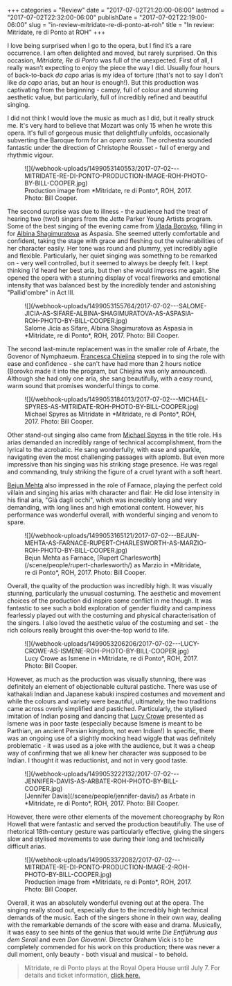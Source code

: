 +++
categories = "Review"
date = "2017-07-02T21:20:00-06:00"
lastmod = "2017-07-02T22:32:00-06:00"
publishDate = "2017-07-02T22:19:00-06:00"
slug = "in-review-mitridate-re-di-ponto-at-roh"
title = "In review: Mitridate, re di Ponto at ROH"
+++

I love being surprised when I go to the opera, but I find it’s a rare occurrence. I am often delighted and moved, but rarely surprised. On this occasion, *Mitridate, Re di Ponto* was full of the unexpected. First of all, I really wasn’t expecting to enjoy the piece the way I did. Usually four hours of back-to-back *da capo* arias is my idea of torture (that's not to say I don't like *da capo* arias, but an hour is enough!). But this production was captivating from the beginning - campy, full of colour and stunning aesthetic value, but particularly, full of incredibly refined and beautiful singing. 

I did not think I would love the music as much as I did, but it really struck me. It's very hard to believe that Mozart was only 15 when he wrote this opera. It's full of gorgeous music that delightfully unfolds, occasionally subverting the Baroque form for an *opera seria*. The orchestra sounded fantastic under the direction of Christophe Rousset - full of energy and rhythmic vigour. 

<figure data-type="image">
![](/webhook-uploads/1499053140553/2017-07-02---MITRIDATE-RE-DI-PONTO-PRODUCTION-IMAGE-ROH-PHOTO-BY-BILL-COOPER.jpg)
<figcaption>Production image from *Mitridate, re di Ponto*, ROH, 2017. Photo: Bill Cooper.</figcaption>
</figure>

The second surprise was due to illness - the audience had the treat of hearing two (two!) singers from the Jette Parker Young Artists program. Some of the best singing of the evening came from [Vlada Borovko](/scene/people/vlada-borovko/), filling in for [Albina Shagimuratova](/scene/people/albina-shagimuratova/) as Aspasia. She seemed utterly comfortable and confident, taking the stage with grace and fleshing out the vulnerabilities of her character easily. Her tone was round and plummy, yet incredibly agile and flexible. Particularly, her quiet singing was something to be remarked on - very well controlled, but it seemed to always be deeply felt. I kept thinking I'd heard her best aria, but then she would impress me again. She opened the opera with a stunning display of vocal fireworks and emotional intensity that was balanced best by the incredibly tender and astonishing "Pallid'ombre" in Act III. 

<figure data-type="image">
![](/webhook-uploads/1499053155764/2017-07-02---SALOME-JICIA-AS-SIFARE-ALBINA-SHAGIMURATOVA-AS-ASPASIA-ROH-PHOTO-BY-BILL-COOPER.jpg)
<figcaption>Salome Jicia as Sifare, Albina Shagimuratova as Aspasia in *Mitridate, re di Ponto*, ROH, 2017. Photo: Bill Cooper.</figcaption>
</figure>

The second last-minute replacement was in the smaller role of Arbate, the Govenor of Nymphaeum. [Francesca Chiejina](/scene/people/francesca-chiejina/) stepped in to sing the role with ease and confidence - she can't have had more than 2 hours notice (Borovko made it into the program, but Chiejina was only announced). Although she had only one aria, she sang beautifully, with a easy round, warm sound that promises wonderful things to come. 

<figure data-type="image">
![](/webhook-uploads/1499053184013/2017-07-02---MICHAEL-SPYRES-AS-MITRIDATE-ROH-PHOTO-BY-BILL-COOPER.jpg)
<figcaption>Michael Spyres as Mitridate in *Mitridate, re di Ponto*, ROH, 2017. Photo: Bill Cooper.</figcaption>
</figure>
 
Other stand-out singing also came from [Michael Spyres](/scene/people/michael-spyres/) in the title role. His arias demanded an incredibly range of technical accomplishment, from the lyrical to the acrobatic. He sang wonderfully, with ease and sparkle, navigating even the most challenging passages with aplomb. But even more impressive than his singing was his striking stage presence. He was regal and commanding, truly striking the figure of a cruel tyrant with a soft heart. 

[Bejun Mehta](/scene/people/bejun-mehta/) also impressed in the role of Farnace, playing the perfect cold villain and singing his arias with character and flair. He did lose intensity in his final aria, "Già dagli occhi", which was incredibly long and very demanding, with long lines and high emotional content. However, his performance was wonderful overall, with wonderful singing and venom to spare.

<figure data-type="image">
![](/webhook-uploads/1499053165121/2017-07-02---BEJUN-MEHTA-AS-FARNACE-RUPERT-CHARLESWORTH-AS-MARZIO-ROH-PHOTO-BY-BILL-COOPER.jpg)
<figcaption>Bejun Mehta as Farnace, [Rupert Charlesworth](/scene/people/rupert-charlesworth/) as Marzio in *Mitridate, re di Ponto*, ROH, 2017. Photo: Bill Cooper.</figcaption>
</figure>
 
Overall, the quality of the production was incredibly high. It was visually stunning, particularly the unusual costuming. The aesthetic and movement choices of the production did inspire some conflict in me though. It was fantastic to see such a bold exploration of gender fluidity and campiness fearlessly played out with the costuming and physical characterisation of the singers. I also loved the aesthetic value of the costuming and set - the rich colours really brought this over-the-top world to life.

<figure data-type="image">
![](/webhook-uploads/1499053206206/2017-07-02---LUCY-CROWE-AS-ISMENE-ROH-PHOTO-BY-BILL-COOPER.jpg)
<figcaption>Lucy Crowe as Ismene in *Mitridate, re di Ponto*, ROH, 2017. Photo: Bill Cooper.</figcaption>
</figure>
 
However, as much as the production was visually stunning, there was definitely an element of objectionable cultural pastiche. There was use of kathakali Indian and Japanese kabuki inspired costumes and movement and while the colours and variety were beautiful, ultimately, the two traditions came across overly simplified and pastiched. Particularly, the stylised imitation of Indian posing and dancing that [Lucy Crowe](/scene/people/lucy-crowe/) presented as Ismene was in poor taste (especially because Ismene is meant to be Parthian, an ancient Persian kingdom, not even Indian!) In specific, there was an ongoing use of a slightly mocking head wiggle that was definitely problematic - it was used as a joke with the audience, but it was a cheap way of confirming that we all knew her character was supposed to be Indian. I thought it was reductionist, and not in very good taste. 

<figure data-type="image">
![](/webhook-uploads/1499053222132/2017-07-02---JENNIFER-DAVIS-AS-ARBATE-ROH-PHOTO-BY-BILL-COOPER.jpg)
<figcaption>[Jennifer Davis](/scene/people/jennifer-davis/) as Arbate in *Mitridate, re di Ponto*, ROH, 2017. Photo: Bill Cooper.</figcaption>
</figure>

However, there were other elements of the movement choreography by Ron Howell that were fantastic and served the production beautifully. The use of rhetorical 18th-century gesture was particularly effective, giving the singers slow and stylised movements to use during their long and technically difficult arias.

<figure data-type="image">
![](/webhook-uploads/1499053372082/2017-07-02---MITRIDATE-RE-DI-PONTO-PRODUCTION-IMAGE-2-ROH-PHOTO-BY-BILL-COOPER.jpg)
<figcaption>Production image from *Mitridate, re di Ponto*, ROH, 2017. Photo: Bill Cooper.</figcaption>
</figure>

Overall, it was an absolutely wonderful evening out at the opera. The singing really stood out, especially due to the incredibly high technical demands of the music. Each of the singers shone in their own way, dealing with the remarkable demands of the score with ease and drama. Musically, it was easy to see hints of the genius that would write *Die Entführung aus dem Serail* and even *Don Giovanni*. Director Graham Vick is to be completely commended for his work on this production; there was never a dull moment, only beauty - both visual and musical - to behold.

>Mitridate, re di Ponto plays at the Royal Opera House until July 7. For details and ticket information, [click here.](http://www.roh.org.uk/productions/mitridate-re-di-ponto-by-graham-vick)
